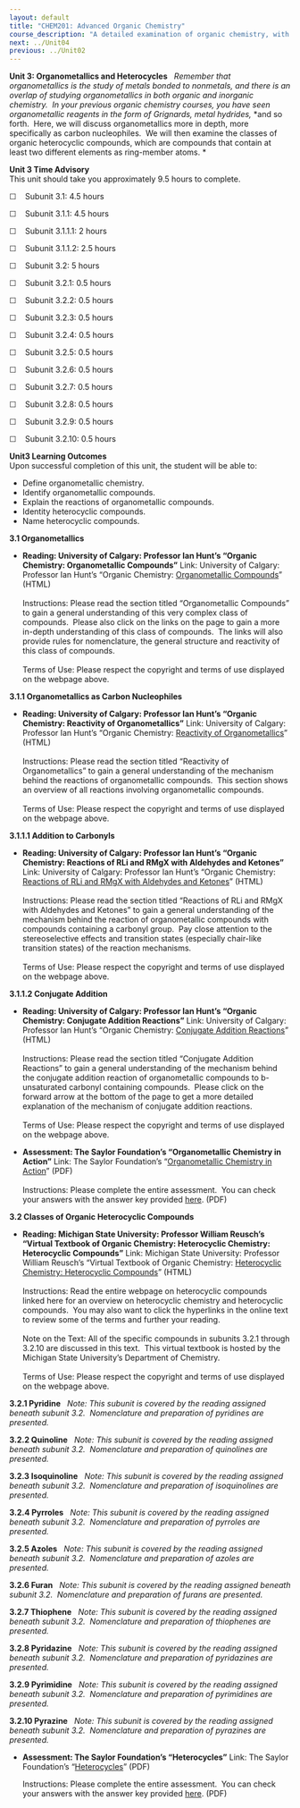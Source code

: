 ```yaml
---
layout: default
title: "CHEM201: Advanced Organic Chemistry"
course_description: "A detailed examination of organic chemistry, with particular emphasis on ylides, benzynes, free radicals, stereochemistry, reaction mechanisms and kinetics, organometallics, and heterocyclic compounds."
next: ../Unit04
previous: ../Unit02
---
```

**Unit 3: Organometallics and Heterocycles** <span id="3"></span> 
*Remember that organometallics is the study of metals bonded to
nonmetals, and there is an overlap of studying organometallics in both
organic and inorganic chemistry.  In* *your previous organic chemistry*
*courses, you have seen organometallic reagents in the form of
Grignards, metal hydrides,* *and so forth.  Here, we will discuss
organometallics more in depth, more specifically as carbon
nucleophiles.  We will then examine the classes of organic heterocyclic
compounds, which are compounds that contain at least two different
elements as ring-member atoms. *

**Unit 3 Time Advisory**  
This unit should take you approximately 9.5 hours to complete.  
  
 ☐    Subunit 3.1: 4.5 hours
  
 ☐    Subunit 3.1.1: 4.5 hours

☐    Subunit 3.1.1.1: 2 hours  
  
 ☐    Subunit 3.1.1.2: 2.5 hours

☐    Subunit 3.2: 5 hours
  
 ☐    Subunit 3.2.1: 0.5 hours  
  
 ☐    Subunit 3.2.2: 0.5 hours  
  
 ☐    Subunit 3.2.3: 0.5 hours  
  
 ☐    Subunit 3.2.4: 0.5 hours  
  
 ☐    Subunit 3.2.5: 0.5 hours  
  
 ☐    Subunit 3.2.6: 0.5 hours  
  
 ☐    Subunit 3.2.7: 0.5 hours  
  
 ☐    Subunit 3.2.8: 0.5 hours  
  
 ☐    Subunit 3.2.9: 0.5 hours  
  
 ☐    Subunit 3.2.10: 0.5 hours

**Unit3 Learning Outcomes**  
Upon successful completion of this unit, the student will be able to:  
  
-   Define organometallic chemistry.
-   Identify organometallic compounds.
-   Explain the reactions of organometallic compounds.
-   Identity heterocyclic compounds.
-   Name heterocyclic compounds.

**3.1 Organometallics** <span id="3.1"></span> 
-   **Reading: University of Calgary: Professor Ian Hunt’s “Organic
    Chemistry: Organometallic Compounds”**
    Link: University of Calgary: Professor Ian Hunt’s “Organic
    Chemistry: [Organometallic
    Compounds](http://www.chem.ucalgary.ca/courses/350/Carey5th/Ch14/ch14-0.html)”
    (HTML)  
        
     Instructions: Please read the section titled “Organometallic
    Compounds” to gain a general understanding of this very complex
    class of compounds.  Please also click on the links on the page to
    gain a more in-depth understanding of this class of compounds.  The
    links will also provide rules for nomenclature, the general
    structure and reactivity of this class of compounds.  
        
     Terms of Use: Please respect the copyright and terms of use
    displayed on the webpage above.

**3.1.1 Organometallics as Carbon Nucleophiles** <span
id="3.1.1"></span> 
-   **Reading: University of Calgary: Professor Ian Hunt’s “Organic
    Chemistry: Reactivity of Organometallics”**
    Link: University of Calgary: Professor Ian Hunt’s “Organic
    Chemistry: [Reactivity of
    Organometallics](http://www.chem.ucalgary.ca/courses/351/Carey5th/Ch14/ch14-3.html)”
    (HTML)  
        
     Instructions: Please read the section titled “Reactivity of
    Organometallics” to gain a general understanding of the mechanism
    behind the reactions of organometallic compounds.  This section
    shows an overview of all reactions involving organometallic
    compounds.  
        
     Terms of Use: Please respect the copyright and terms of use
    displayed on the webpage above.

**3.1.1.1 Addition to Carbonyls** <span id="3.1.1.1"></span> 
-   **Reading: University of Calgary: Professor Ian Hunt’s “Organic
    Chemistry: Reactions of RLi and RMgX with Aldehydes and Ketones”**
    Link: University of Calgary: Professor Ian Hunt’s “Organic
    Chemistry: [Reactions of RLi and RMgX with Aldehydes and
    Ketones](http://www.chem.ucalgary.ca/courses/350/Carey5th/Ch17/ch17-3-2-2.html)”
    (HTML)  
        
     Instructions: Please read the section titled “Reactions of RLi and
    RMgX with Aldehydes and Ketones” to gain a general understanding of
    the mechanism behind the reaction of organometallic compounds with
    compounds containing a carbonyl group.  Pay close attention to the
    stereoselective effects and transition states (especially chair-like
    transition states) of the reaction mechanisms.             
        
     Terms of Use: Please respect the copyright and terms of use
    displayed on the webpage above.

**3.1.1.2 Conjugate Addition** <span id="3.1.1.2"></span> 
-   **Reading: University of Calgary: Professor Ian Hunt’s “Organic
    Chemistry: Conjugate Addition Reactions”**
    Link: University of Calgary: Professor Ian Hunt’s “Organic
    Chemistry: [Conjugate Addition
    Reactions](http://www.chem.ucalgary.ca/courses/350/Carey5th/Ch18/ch18-4-1.html)”
    (HTML)  
        
     Instructions: Please read the section titled “Conjugate Addition
    Reactions” to gain a general understanding of the mechanism behind
    the conjugate addition reaction of organometallic compounds to
    b-unsaturated carbonyl containing compounds.  Please click on the
    forward arrow at the bottom of the page to get a more detailed
    explanation of the mechanism of conjugate addition reactions.  
        
     Terms of Use: Please respect the copyright and terms of use
    displayed on the webpage above.

-   **Assessment: The Saylor Foundation’s “Organometallic Chemistry in
    Action”**
    Link: The Saylor Foundation’s “[Organometallic Chemistry in
    Action](http://www.saylor.org/site/wp-content/uploads/2012/02/CHEM201-3.1-Organometallic-Chemistry-in-Action-FINAL.doc.pdf)”
    (PDF)  
        
     Instructions: Please complete the entire assessment.  You can check
    your answers with the answer key provided
    [here](http://www.saylor.org/site/wp-content/uploads/2012/02/CHEM201-3.2-Heterocycles-Answer-Key-FINAL.doc.pdf). (PDF)

**3.2 Classes of Organic Heterocyclic Compounds** <span
id="3.2"></span> 
-   **Reading: Michigan State University: Professor William Reusch’s
    “Virtual Textbook of Organic Chemistry: Heterocyclic Chemistry:
    Heterocyclic Compounds”**
    Link: Michigan State University: Professor William Reusch’s “Virtual
    Textbook of Organic Chemistry: [Heterocyclic Chemistry: Heterocyclic
    Compounds](http://www2.chemistry.msu.edu/faculty/reusch/VirtTxtJml/heterocy.htm#top1)”
    (HTML)  
        
     Instructions: Read the entire webpage on heterocyclic compounds
    linked here for an overview on heterocyclic chemistry and
    heterocyclic compounds.  You may also want to click the hyperlinks
    in the online text to review some of the terms and further your
    reading.  
        
     Note on the Text: All of the specific compounds in subunits 3.2.1
    through 3.2.10 are discussed in this text.  This virtual textbook is
    hosted by the Michigan State University’s Department of Chemistry.  
        
     Terms of Use: Please respect the copyright and terms of use
    displayed on the webpage above.

**3.2.1 Pyridine** <span id="3.2.1"></span> 
*Note: This subunit is covered by the reading assigned beneath subunit*
*3.2.  Nomenclature and preparation of pyridines are presented.*

**3.2.2 Quinoline** <span id="3.2.2"></span> 
*Note: This subunit is covered by the reading assigned beneath subunit*
*3.2.  Nomenclature and preparation of quinolines are presented.*

**3.2.3 Isoquinoline** <span id="3.2.3"></span> 
*Note: This subunit is covered by the reading assigned beneath subunit*
*3.2.  Nomenclature and preparation of isoquinolines are presented.*

**3.2.4 Pyrroles** <span id="3.2.4"></span> 
*Note: This subunit is covered by the reading assigned beneath subunit*
*3.2.  Nomenclature and preparation of pyrroles are presented.*

**3.2.5 Azoles** <span id="3.2.5"></span> 
*Note: This subunit is covered by the reading assigned beneath subunit*
*3.2.  Nomenclature and preparation of azoles are presented.*

**3.2.6 Furan** <span id="3.2.6"></span> 
*Note: This subunit is covered by the reading assigned beneath subunit*
*3.2.  Nomenclature and preparation of furans are presented.*

**3.2.7 Thiophene** <span id="3.2.7"></span> 
*Note: This subunit is covered by the reading assigned beneath subunit*
*3.2.  Nomenclature and preparation of thiophenes are presented.*

**3.2.8 Pyridazine** <span id="3.2.8"></span> 
*Note: This subunit is covered by the reading assigned beneath subunit*
*3.2.  Nomenclature and preparation of pyridazines are presented.*

**3.2.9 Pyrimidine** <span id="3.2.9"></span> 
*Note: This subunit is covered by the reading assigned beneath subunit*
*3.2.  Nomenclature and preparation of pyrimidines are presented.*

**3.2.10 Pyrazine** <span id="3.2.10"></span> 
*Note: This subunit is covered by the reading assigned beneath subunit*
*3.2.  Nomenclature and preparation of pyrazines are presented.*

-   **Assessment: The Saylor Foundation’s “Heterocycles”**
    Link: The Saylor Foundation’s
    “[Heterocycles](http://www.saylor.org/site/wp-content/uploads/2012/02/CHEM201-3.2-Heterocycles-FINAL.pdf)”
    (PDF)  
      
     Instructions: Please complete the entire assessment.  You can check
    your answers with the answer key provided
    [here](http://www.saylor.org/site/wp-content/uploads/2012/02/CHEM201-3.2-Heterocycles-Answer-Key-FINAL.doc.pdf). (PDF)


